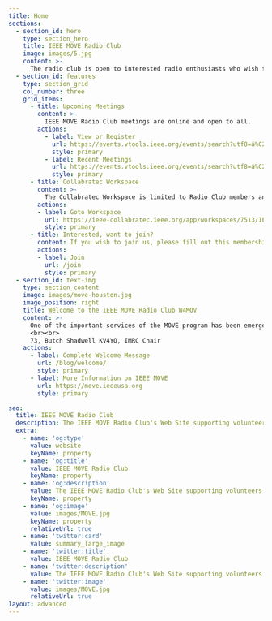 ```yaml
---
title: Home
sections:
  - section_id: hero
    type: section_hero
    title: IEEE MOVE Radio Club
    image: images/5.jpg
    content: >-
      The radio club is open to interested radio enthusiasts who wish to develop radio skills and practices to support the IEEE MOVE Deployments.
  - section_id: features
    type: section_grid
    col_number: three
    grid_items:
      - title: Upcoming Meetings
        content: >-
          IEEE MOVE Radio Club meetings are online and open to all.
        actions:
          - label: View or Register
            url: https://events.vtools.ieee.org/events/search?utf8=â%C2%9C%C2%93&_sub=true&q=IEEE+MOVE+Radio+Club&ou=&d=Upcoming&commit=Search
            style: primary
          - label: Recent Meetings
            url: https://events.vtools.ieee.org/events/search?utf8=â%C2%9C%C2%93&_sub=true&q=IEEE+MOVE+Radio+Club&ou=&d=Recent&commit=Search
            style: primary
      - title: Collabratec Workspace
        content: >-
          The Collabratec Workspace is limited to Radio Club members and requires a free account. 
        actions:
        - label: Goto Workspace
          url: https://ieee-collabratec.ieee.org/app/workspaces/7513/IEEE-MOVE-Radio-Club/activities
          style: primary
      - title: Interested, want to join?
        content: If you wish to join us, please fill out this membership application.
        actions:
        - label: Join
          url: /join
          style: primary
  - section_id: text-img
    type: section_content
    image: images/move-houston.jpg
    image_position: right
    title: Welcome to the IEEE MOVE Radio Club W4MOV
    content: >-
      One of the important services of the MOVE program has been emergency communications to support the Red Cross first responders and victims. This year we are expanding these communications services through the establishment of an IEEE Amateur Radio Club. If you are already an amateur operator, you will be familiar with ham radio clubs. This IEEE program will follow the standard model fairly closely, with the one exception that we exist specifically to organize, and work in preparation for, emergency operations nets. Our plan is to develop efficient emergency communications methods through the expertise and efforts of IEEE volunteers. 
      <br><br>
      73, Butch Shadwell KV4YQ, IMRC Chair
    actions:
      - label: Complete Welcome Message
        url: /blog/welcome/
        style: primary
      - label: More Information on IEEE MOVE
        url: https://move.ieeeusa.org
        style: primary

seo:
  title: IEEE MOVE Radio Club
  description: The IEEE MOVE Radio Club's Web Site supporting volunteers worldwide
  extra:
    - name: 'og:type'
      value: website
      keyName: property
    - name: 'og:title'
      value: IEEE MOVE Radio Club
      keyName: property
    - name: 'og:description'
      value: The IEEE MOVE Radio Club's Web Site supporting volunteers worldwide
      keyName: property
    - name: 'og:image'
      value: images/MOVE.jpg
      keyName: property
      relativeUrl: true
    - name: 'twitter:card'
      value: summary_large_image
    - name: 'twitter:title'
      value: IEEE MOVE Radio Club
    - name: 'twitter:description'
      value: The IEEE MOVE Radio Club's Web Site supporting volunteers worldwide
    - name: 'twitter:image'
      value: images/MOVE.jpg
      relativeUrl: true
layout: advanced
---
```

